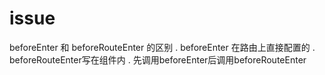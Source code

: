 # issue
beforeEnter 和 beforeRouteEnter 的区别
. beforeEnter 在路由上直接配置的
. beforeRouteEnter写在组件内
. 先调用beforeEnter后调用beforeRouteEnter

